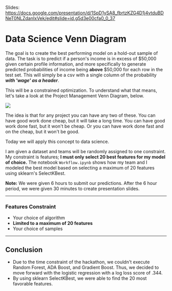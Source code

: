 Slides: https://docs.google.com/presentation/d/1SpD1ySA8_fbrtzKZG4D1j4vtduBDNeT0NLZdanIxVek/edit#slide=id.g5d3e00cfa0_0_37

# Data Science Venn Diagram

The goal is to create the best performing model on a hold-out sample of data. The task is to predict if a person's income is in excess of $50,000 given certain profile information, and more specifically to generate predicted probabilities of income being **above** $50,000 for each row in the test set. This will simply be a csv with a single column of the probability  **_with 'wage' as a header_**.


This will be a constrained optimization. To understand what that means, let's take a look at the Project Management Venn Diagram, below.

![](https://berkonomics.com/wp-content/uploads/2015/11/goodfastcheap1-1.png)

The idea is that for any project you can have any two of these. You can have good work done cheap, but it will take a long time. You can have good work done fast, but it won't be cheap. Or you can have work done fast and on the cheap, but it won't be good.

Today we will apply this concept to data science.

I am given a dataset and teams will be randomly assigned to one constraint. My constraint is features; **I must only select 20 best features for my model of choice.** The notebook `Workflow.ipynb` shows how my team and I modeled the best model based on selecting a maximum of 20 features using sklearn's SelectKBest. 

**Note:** We were given 6 hours to submit our predictions. After the 6 hour period, we were given 30 minutes to create presentation slides. 

---

### Features Constraint
- Your choice of algorithm
- **Limited to a maximum of 20 features**
- Your choice of samples

---
## Conclusion
- Due to the time constraint of the hackathon, we couldn't execute Random Forest, ADA Boost, and Gradient Boost. Thus, we decided to move forward with the logistic regression with a log loss score of .344. 
- By using sklearn SelectKBest, we were able to find the 20 most favorable features. 
